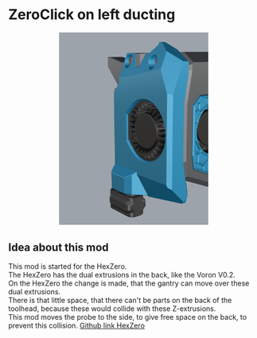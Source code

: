 # ZeroClick on left ducting
<p align="center"><img width="300" src="assets/ZeroClick_left_duct.png"></p>

## Idea about this mod
This mod is started for the HexZero. <br>
The HexZero has the dual extrusions in the back, like the Voron V0.2. <br>
On the HexZero the change is made, that the gantry can move over these dual extrusions. <br>
There is that little space, that there can't be parts on the back of the toolhead, because these would collide with these Z-extrusions. <br>
This mod moves the probe to the side, to give free space on the back, to prevent this collision.
[Github link HexZero](https://github.com/Alexander-T-Moss/Hex-Zero) 
